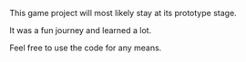 
This game project will most likely stay at its prototype stage.

It was a fun journey and learned a lot.

Feel free to use the code for any means.
